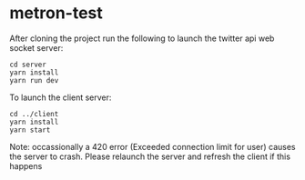 # metron-test
After cloning the project run the following to launch the twitter api web socket server:
```
cd server
yarn install
yarn run dev
```

To launch the client server:
```
cd ../client
yarn install
yarn start
```

Note: occassionally a 420 error (Exceeded connection limit for user) causes the server to crash. Please relaunch the server and refresh the client if this happens
